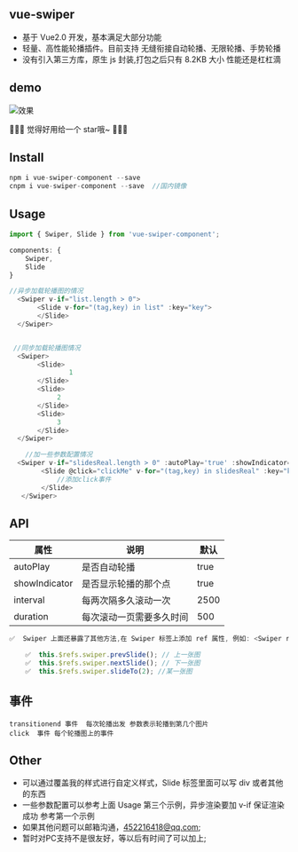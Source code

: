 ## vue-swiper

* 基于 Vue2.0 开发，基本满足大部分功能
* 轻量、高性能轮播插件。目前支持 无缝衔接自动轮播、无限轮播、手势轮播
* 没有引入第三方库，原生 js 封装,打包之后只有 8.2KB 大小 性能还是杠杠滴

## demo

![效果](http://zwhgithub.github.io/vue-swiper/dist/1514291260.png)

🎉🎉🎉  觉得好用给一个 star哦~   🎉🎉🎉

## Install

``` javascript
npm i vue-swiper-component --save
cnpm i vue-swiper-component --save  //国内镜像
```

## Usage

```javascript
import { Swiper, Slide } from 'vue-swiper-component';

components: {
    Swiper,
    Slide
}

//异步加载轮播图的情况
  <Swiper v-if="list.length > 0">
       <Slide v-for="(tag,key) in list" :key="key">
       </Slide>
  </Swiper>


 //同步加载轮播图情况
  <Swiper>
       <Slide>
               1
       </Slide>
       <Slide>
       		2
       </Slide>
       <Slide>
       		3
       </Slide>
  </Swiper>

    //加一些参数配置情况
  <Swiper v-if="slidesReal.length > 0" :autoPlay='true' :showIndicator='true' interval="2500" duration="500">
        <Slide @click="clickMe" v-for="(tag,key) in slidesReal" :key="key">
        	//添加click事件
        </Slide>
   </Swiper>
```

## API

| 属性          | 说明                     | 默认 |
| ------------- | ------------------------ | ---- |
| autoPlay      | 是否自动轮播             | true |
| showIndicator | 是否显示轮播的那个点     | true |
| interval      | 每两次隔多久滚动一次     | 2500 |
| duration      | 每次滚动一页需要多久时间 | 500  |

``` javascript
✅  Swiper 上面还暴露了其他方法,在 Swiper 标签上添加 ref 属性, 例如: <Swiper ref="swiper"></Swiper>

    ✅  this.$refs.swiper.prevSlide(); // 上一张图
    ✅  this.$refs.swiper.nextSlide(); // 下一张图
    ✅  this.$refs.swiper.slideTo(2); //某一张图
```
## 事件

```
transitionend 事件  每次轮播出发 参数表示轮播到第几个图片
click  事件 每个轮播图上的事件
```

## Other

* 可以通过覆盖我的样式进行自定义样式，Slide 标签里面可以写 div 或者其他的东西
* 一些参数配置可以参考上面 Usage 第三个示例，异步渲染要加 v-if 保证渲染成功 参考第一个示例
* 如果其他问题可以邮箱沟通，452216418@qq.com;
* 暂时对PC支持不是很友好，等以后有时间了可以加上;
